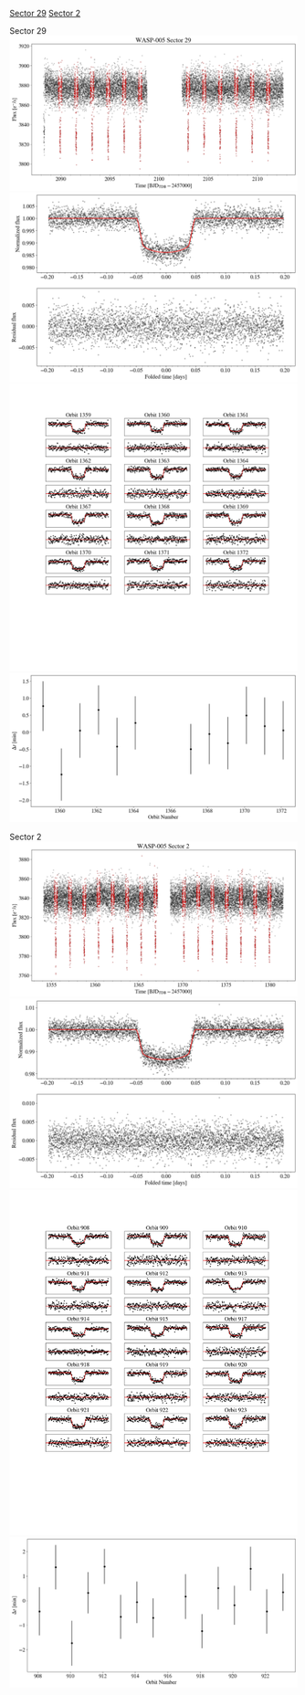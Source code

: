 [Sector 29](#sector29)
[Sector 2](#sector2)

<a name = "sector29"></a>
Sector 29
![alt text](/tt/WASP-005_Sector_29/WASP-005_Sector_29_a_TimeSeries.png)
![alt text](/tt/WASP-005_Sector_29/WASP-005_Sector_29_b_FoldedLightCurve.png)
![alt text](/tt/WASP-005_Sector_29/WASP-005_Sector_29_b_IndividualTransitsWithFit.png)
![alt text](/tt/WASP-005_Sector_29/WASP-005_Sector_29_c_TimingResiduals.png)

<a name = "sector2"></a>
Sector 2
![alt text](/tt/WASP-005_Sector_2/WASP-005_Sector_2_a_TimeSeries.png)
![alt text](/tt/WASP-005_Sector_2/WASP-005_Sector_2_b_FoldedLightCurve.png)
![alt text](/tt/WASP-005_Sector_2/WASP-005_Sector_2_b_IndividualTransitsWithFit.png)
![alt text](/tt/WASP-005_Sector_2/WASP-005_Sector_2_c_TimingResiduals.png)


